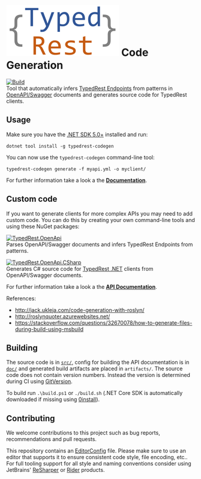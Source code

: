 # ![TypedRest](logo.svg) Code Generation

[![Build](https://github.com/TypedRest/CodeGeneration/workflows/Build/badge.svg?branch=master)](https://github.com/TypedRest/CodeGeneration/actions?query=workflow%3ABuild)  
Tool that automatically infers [TypedRest Endpoints](https://typedrest.net/endpoints/) from patterns in [OpenAPI/Swagger](https://swagger.io/resources/open-api/) documents and generates source code for TypedRest clients.

## Usage

Make sure you have the [.NET SDK 5.0+](https://dotnet.microsoft.com/download) installed and run:

    dotnet tool install -g typedrest-codegen

You can now use the `typedrest-codegen` command-line tool:

    typedrest-codegen generate -f myapi.yml -o myclient/

For further information take a look a the **[Documentation](https://typedrest.net/code-generation/)**.

## Custom code

If you want to generate clients for more complex APIs you may need to add custom code. You can do this by creating your own command-line tools and using these NuGet packages:

[![TypedRest.OpenApi](https://img.shields.io/nuget/v/TypedRest.OpenApi.svg?label=TypedRest.OpenApi)](https://www.nuget.org/packages/TypedRest.OpenApi/)  
Parses OpenAPI/Swagger documents and infers TypedRest Endpoints from patterns.

[![TypedRest.OpenApi.CSharp](https://img.shields.io/nuget/v/TypedRest.OpenApi.CSharp.svg?label=TypedRest.OpenApi.CSharp)](https://www.nuget.org/packages/TypedRest.OpenApi.CSharp/)  
Generates C# source code for [TypedRest .NET](https://github.com/TypedRest/TypedRest-DotNet) clients from OpenAPI/Swagger documents.

For further information take a look a the **[API Documentation](https://code-generation.typedrest.net/)**.

References:
- http://jack.ukleja.com/code-generation-with-roslyn/
- http://roslynquoter.azurewebsites.net/
- https://stackoverflow.com/questions/32670078/how-to-generate-files-during-build-using-msbuild

## Building

The source code is in [`src/`](src/), config for building the API documentation is in [`doc/`](doc/) and generated build artifacts are placed in `artifacts/`. The source code does not contain version numbers. Instead the version is determined during CI using [GitVersion](http://gitversion.readthedocs.io/).

To build run `.\build.ps1` or `./build.sh` (.NET Core SDK is automatically downloaded if missing using [0install](https://0install.net/)).
 
## Contributing

We welcome contributions to this project such as bug reports, recommendations and pull requests.

This repository contains an [EditorConfig](http://editorconfig.org/) file. Please make sure to use an editor that supports it to ensure consistent code style, file encoding, etc.. For full tooling support for all style and naming conventions consider using JetBrains' [ReSharper](https://www.jetbrains.com/resharper/) or [Rider](https://www.jetbrains.com/rider/) products.

